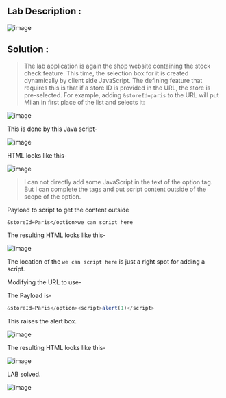 ## Lab Description :

![image](https://github.com/ananthan05/Portswigger_labs/assets/140697378/b1b771b7-c603-4a6b-98a4-e0a0fabd4fa7)

## Solution :

>The lab application is again the shop website containing the stock check feature. This time, the selection box for it is created dynamically by client side JavaScript. The defining feature that requires this is that if a store ID is provided in the URL, the store is pre-selected. For example, adding `&storeId=paris` to the URL will put Milan in first place of the list and selects it:

![image](https://github.com/ananthan05/Portswigger_labs/assets/140697378/b2124d31-4494-4293-8764-8061d54ab934)

This is done by this Java script-

![image](https://github.com/ananthan05/Portswigger_labs/assets/140697378/3b9cfc57-124e-4055-9aac-0cf6e02165a5)

HTML looks like this-

![image](https://github.com/ananthan05/Portswigger_labs/assets/140697378/f6c06072-74ef-4add-ad83-90cfa6590d58)

> I can not directly add some JavaScript in the text of the option tag. But I can complete the tags and put script content outside of the scope of the option.

 Payload to script to get the  content outside 

```
&storeId=Paris</option>we can script here 
```

The resulting HTML looks like this-

![image](https://github.com/ananthan05/Portswigger_labs/assets/140697378/3870b3cb-c99a-40a8-b5d6-6ce18a2572ee)

The location of the `we can script here` is just a right spot for adding a script.

Modifying the URL to use-

The Payload is-

```js
&storeId=Paris</option><script>alert(1)</script>
```

This raises the alert box.

![image](https://github.com/ananthan05/Portswigger_labs/assets/140697378/3f8bb4ab-1438-49dc-9b41-68dfa422bf5f)

The resulting HTML looks like this-

![image](https://github.com/ananthan05/Portswigger_labs/assets/140697378/26a7bfc6-496f-4970-8ea2-ffcc97170c77)

LAB solved.

![image](https://github.com/ananthan05/Portswigger_labs/assets/140697378/a81fc851-68ad-48b2-93d6-f1ed700df0fa)

